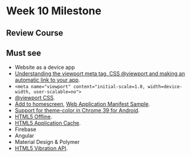 Week 10 Milestone
==========

## Review Course

## Must see

* Website as a device app
 * [Understanding the viewport meta tag, CSS @viewport and making an automatic link to your app](http://benfrain.com/understanding-the-viewport-meta-tag-and-css-viewport/).
 * `<meta name="viewport" content="initial-scale=1.0, width=device-width, user-scalable=no">`
 * [@viewport CSS](https://developer.mozilla.org/es/docs/Web/CSS/@viewport).
 * [Add to homescreen](https://developer.chrome.com/multidevice/android/installtohomescreen), [Web Application Manifest Sample](https://github.com/GoogleChrome/samples/tree/gh-pages/web-application-manifest).
 * [Support for theme-color in Chrome 39 for Android](http://updates.html5rocks.com/2014/11/Support-for-theme-color-in-Chrome-39-for-Android).
* [HTML5 Offline](http://www.html5rocks.com/en/features/offline).
 * [HTML5 Application Cache](http://www.html5rocks.com/es/tutorials/appcache/beginner/).
* Firebase
* Angular
* Material Design & Polymer
* [HTML5 Vibration API](http://www.sitepoint.com/use-html5-vibration-api/).